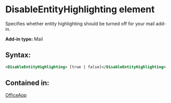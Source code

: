 
# DisableEntityHighlighting element
Specifies whether entity highlighting should be turned off for your mail add-in.

 **Add-in type:** Mail


## Syntax:


```XML
<DisableEntityHighlighting> [true | false]</DisableEntityHighlighting>
```


## Contained in:

[OfficeApp](https://dev.office.com/reference/add-ins/manifest/officeapp)

